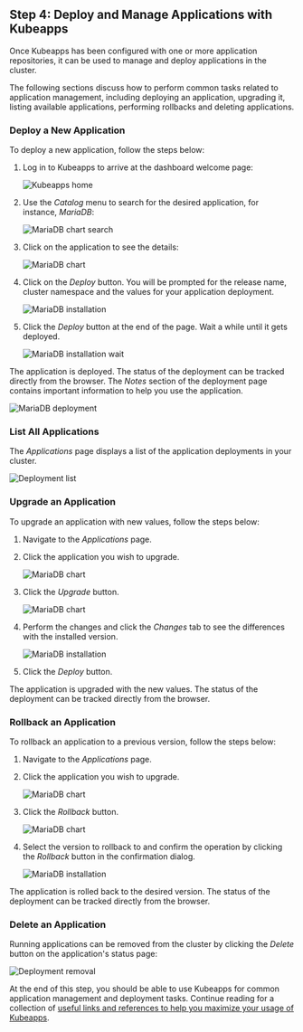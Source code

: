## Step 4: Deploy and Manage Applications with Kubeapps

Once Kubeapps has been configured with one or more application repositories, it can be used to manage and deploy applications in the cluster.

The following sections discuss how to perform common tasks related to application management, including deploying an application, upgrading it, listing available applications, performing rollbacks and deleting applications.

### Deploy a New Application

To deploy a new application, follow the steps below:

1. Log in to Kubeapps to arrive at the dashboard welcome page:

   ![Kubeapps home](../../img/kubeapps-on-tkg/kubeapps-applications-empty.png)

2. Use the _Catalog_ menu to search for the desired application, for instance, _MariaDB_:

   ![MariaDB chart search](../../img/kubeapps-on-tkg/kubeapps-catalog-search.png)

3. Click on the application to see the details:

   ![MariaDB chart](../../img/kubeapps-on-tkg/kubeapps-chart-mariadb.png)

4. Click on the _Deploy_ button. You will be prompted for the release name, cluster namespace and the values for your application deployment.

   ![MariaDB installation](../../img/kubeapps-on-tkg/kubeapps-chart-mariadb-deploy.png)

5. Click the _Deploy_ button at the end of the page. Wait a while until it gets deployed.

   ![MariaDB installation wait](../../img/kubeapps-on-tkg/kubeapps-chart-mariadb-wait.png)

The application is deployed. The status of the deployment can be tracked directly from the browser. The _Notes_ section of the deployment page contains important information to help you use the application.

![MariaDB deployment](../../img/kubeapps-on-tkg/kubeapps-chart-mariadb-deployed.png)

### List All Applications

The _Applications_ page displays a list of the application deployments in your cluster.

![Deployment list](../../img/kubeapps-on-tkg/kubeapps-applications-one.png)

### Upgrade an Application

To upgrade an application with new values, follow the steps below:

1. Navigate to the _Applications_ page.
2. Click the application you wish to upgrade.

   ![MariaDB chart](../../img/kubeapps-on-tkg/kubeapps-chart-mariadb-deployed.png)

3. Click the _Upgrade_ button.

   ![MariaDB chart](../../img/kubeapps-on-tkg/kubeapps-chart-mariadb-deployed.png)

4. Perform the changes and click the _Changes_ tab to see the differences with the installed version.

   ![MariaDB installation](../../img/kubeapps-on-tkg/kubeapps-chart-mariadb-upgrade.png)

5. Click the _Deploy_ button.

The application is upgraded with the new values. The status of the deployment can be tracked directly from the browser.

### Rollback an Application

To rollback an application to a previous version, follow the steps below:

1. Navigate to the _Applications_ page.
2. Click the application you wish to upgrade.

   ![MariaDB chart](../../img/kubeapps-on-tkg/kubeapps-chart-mariadb-deployed.png)

3. Click the _Rollback_ button.

   ![MariaDB chart](../../img/kubeapps-on-tkg/kubeapps-chart-mariadb-deployed.png)

4. Select the version to rollback to and confirm the operation by clicking the _Rollback_ button in the confirmation dialog.

   ![MariaDB installation](../../img/kubeapps-on-tkg/kubeapps-chart-mariadb-rollback.png)

The application is rolled back to the desired version. The status of the deployment can be tracked directly from the browser.

### Delete an Application

Running applications can be removed from the cluster by clicking the _Delete_ button on the application's status page:

![Deployment removal](../../img/kubeapps-on-tkg/kubeapps-chart-mariadb-delete.png)

At the end of this step, you should be able to use Kubeapps for common application management and deployment tasks. Continue reading for a collection of [useful links and references to help you maximize your usage of Kubeapps](./conclusion.md).

